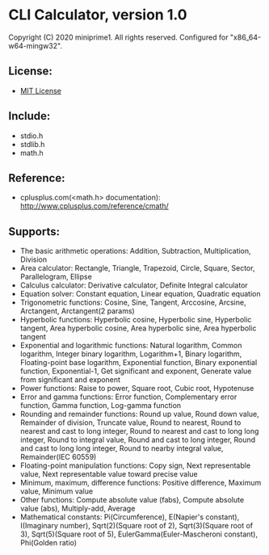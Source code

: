 # CLI Calculator, version 1.0
Copyright (C) 2020 miniprime1. All rights reserved.
Configured for "x86_64-w64-mingw32".

## License:
 - [MIT License](license.txt)

## Include:
 - stdio.h
 - stdlib.h
 - math.h

## Reference:
 - cplusplus.com(<math.h> documentation): http://www.cplusplus.com/reference/cmath/

## Supports:
 - The basic arithmetic operations: Addition, Subtraction, Multiplication, Division
 - Area calculator: Rectangle, Triangle, Trapezoid, Circle, Square, Sector, Parallelogram, Ellipse
 - Calculus calculator: Derivative calculator, Definite Integral calculator
 - Equation solver: Constant equation, Linear equation, Quadratic equation
 - Trigonometric functions: Cosine, Sine, Tangent, Arccosine, Arcsine, Arctangent, Arctangent(2 params)
 - Hyperbolic functions: Hyperbolic cosine, Hyperbolic sine, Hyperbolic tangent, Area hyperbolic cosine, Area hyperbolic sine, Area hyperbolic tangent
 - Exponential and logarithmic functions: Natural logarithm, Common logarithm, Integer binary logarithm, Logarithm+1, Binary logarithm, Floating-point base logarithm, Exponential function, Binary exponential function, Exponential-1, Get significant and exponent, Generate value from significant and exponent
 - Power functions: Raise to power, Square root, Cubic root, Hypotenuse
 - Error and gamma functions: Error function, Complementary error function, Gamma function, Log-gamma function
 - Rounding and remainder functions: Round up value, Round down value, Remainder of division, Truncate value, Round to nearest, Round to nearest and cast to long integer, Round to nearest and cast to long long integer, Round to integral value, Round and cast to long integer, Round and cast to long long integer, Round to nearby integral value, Remainder(IEC 60559)
 - Floating-point manipulation functions: Copy sign, Next representable value, Next representable value toward precise value
 - Minimum, maximum, difference functions: Positive difference, Maximum value, Minimum value
 - Other functions: Compute absolute value (fabs), Compute absolute value (abs), Multiply-add, Average
 - Mathematical constants: Pi(Circumference), E(Napier's constant), I(Imaginary number), Sqrt(2)(Square root of 2), Sqrt(3)(Square root of 3), Sqrt(5)(Square root of 5), EulerGamma(Euler-Mascheroni constant), Phi(Golden ratio)
